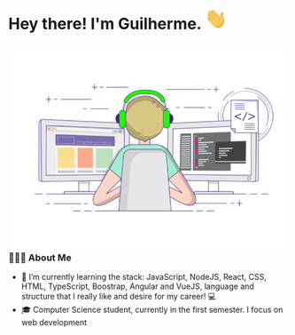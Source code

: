 # Hey there! I'm Guilherme. <img  src="https://raw.githubusercontent.com/Gui-guimaraes/Gui-guimaraes/main/images/Hi.gif" width="40">
<img align="right" alt="GIF" src="https://raw.githubusercontent.com/Gui-guimaraes/Gui-guimaraes/main/images/gif1.gif" width="500"/>

 ### 👨🏻‍💻  About Me 
- 🔭 I’m currently learning the stack: JavaScript, NodeJS, React, CSS, HTML, TypeScript, Boostrap, Angular and VueJS, language and structure that I really like and desire for my career! 💻
- 🎓 Computer Science student, currently in the first semester. I focus on web development
